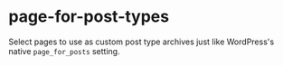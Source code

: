 # page-for-post-types
Select pages to use as custom post type archives just like WordPress's native `page_for_posts` setting.
